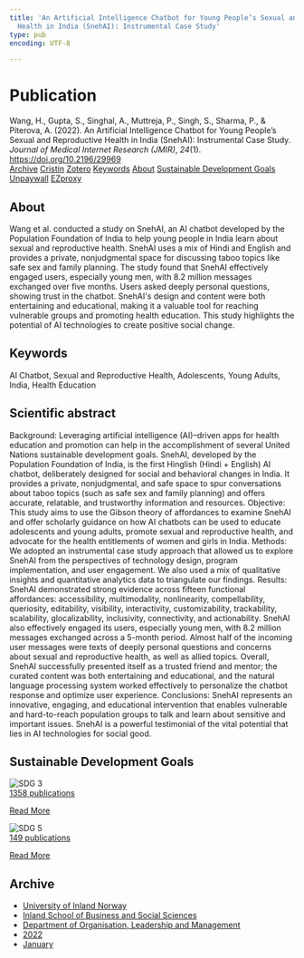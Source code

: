 ```yaml
---
title: 'An Artificial Intelligence Chatbot for Young People’s Sexual and Reproductive
  Health in India (SnehAI): Instrumental Case Study'
type: pub
encoding: UTF-8

---
```

<h1>Publication</h1>
<article id="csl-bib-container-LDG5WZFY" class="csl-bib-container">
  <div class="csl-bib-body"> <div class="csl-entry">Wang, H., Gupta, S., Singhal, A., Muttreja, P., Singh, S., Sharma, P., &#38; Piterova, A. (2022). An Artificial Intelligence Chatbot for Young People’s Sexual and Reproductive Health in India (SnehAI): Instrumental Case Study. <i>Journal of Medical Internet Research (JMIR)</i>, <i>24</i>(1). <a href="https://doi.org/10.2196/29969">https://doi.org/10.2196/29969</a></div> </div>
  <div class="csl-bib-buttons">
    <a href="#taxonomy-article-LDG5WZFY" alt="archive" class="csl-bib-button">Archive</a>
    <a href="https://app.cristin.no/results/show.jsf?id=1992729" alt="Cristin" class="csl-bib-button">Cristin</a>
    <a href="http://zotero.org/groups/5881554/items/LDG5WZFY" alt="Zotero" class="csl-bib-button">Zotero</a>
    <a href="#keywords-article-LDG5WZFY" alt="keywords" class="csl-bib-button">Keywords</a>
    <a href="#about-article-LDG5WZFY" alt="about_pub" class="csl-bib-button">About</a>
    <a href="#sdg-article-LDG5WZFY" alt="sdg" class="csl-bib-button">Sustainable Development Goals</a>
    <a href="https://www.jmir.org/2022/1/e29969/PDF" alt="Unpaywall" class="csl-bib-button">Unpaywall</a>
    <a href="https://www.jmir.org/2022/1/e29969/PDF" alt="EZproxy" class="csl-bib-button">EZproxy</a>
  </div>
  <div id="csl-bib-meta-container-LDG5WZFY"></div>
</article>
<div id="csl-bib-meta-LDG5WZFY" class="csl-bib-meta">
  <article id="about-article-LDG5WZFY" class="about_pub-article">
    <h1>About</h1>
    Wang et al. conducted a study on SnehAI, an AI chatbot developed by the Population Foundation of India to help young people in India learn about sexual and reproductive health. SnehAI uses a mix of Hindi and English and provides a private, nonjudgmental space for discussing taboo topics like safe sex and family planning. The study found that SnehAI effectively engaged users, especially young men, with 8.2 million messages exchanged over five months. Users asked deeply personal questions, showing trust in the chatbot. SnehAI's design and content were both entertaining and educational, making it a valuable tool for reaching vulnerable groups and promoting health education. This study highlights the potential of AI technologies to create positive social change.
  </article>
  <article id="keywords-article-LDG5WZFY" class="keywords-article">
    <h1>Keywords</h1>
    AI Chatbot, Sexual and Reproductive Health, Adolescents, Young Adults, India, Health Education
  </article>
  <article id="abstract-article-LDG5WZFY" class="abstract-article">
    <h1>Scientific abstract</h1>
    Background: Leveraging artificial intelligence (AI)–driven apps for health education and promotion can help in the accomplishment of several United Nations sustainable development goals. SnehAI, developed by the Population Foundation of India, is the first Hinglish (Hindi + English) AI chatbot, deliberately designed for social and behavioral changes in India. It provides a private, nonjudgmental, and safe space to spur conversations about taboo topics (such as safe sex and family planning) and offers accurate, relatable, and trustworthy information and resources. Objective: This study aims to use the Gibson theory of affordances to examine SnehAI and offer scholarly guidance on how AI chatbots can be used to educate adolescents and young adults, promote sexual and reproductive health, and advocate for the health entitlements of women and girls in India. 
Methods: We adopted an instrumental case study approach that allowed us to explore SnehAI from the perspectives of technology design, program implementation, and user engagement. We also used a mix of qualitative insights and quantitative analytics data to triangulate our findings. 
Results: SnehAI demonstrated strong evidence across fifteen functional affordances: accessibility, multimodality, nonlinearity, compellability, queriosity, editability, visibility, interactivity, customizability, trackability, scalability, glocalizability, inclusivity, connectivity, and actionability. SnehAI also effectively engaged its users, especially young men, with 8.2 million messages exchanged across a 5-month period. Almost half of the incoming user messages were texts of deeply personal questions and concerns about sexual and reproductive health, as well as allied topics. Overall, SnehAI successfully presented itself as a trusted friend and mentor; the curated content was both entertaining and educational, and the natural language processing system worked effectively to personalize the chatbot response and optimize user experience. 
Conclusions: SnehAI represents an innovative, engaging, and educational intervention that enables vulnerable and hard-to-reach population groups to talk and learn about sensitive and important issues. SnehAI is a powerful testimonial of the vital potential that lies in AI technologies for social good.
  </article>
  <article id="sdg-article-LDG5WZFY" class="sdg-article">
    <h1>Sustainable Development Goals</h1>
    <div class="sdg-container"><div id="sdg3" class="sdg">
        <img src="{{< params subfolder >}}images/sdg/sdg03_en.png" class="image" alt="SDG 3">
        <div class="sdg-overlay">
          <a href="/en/archive/?key=?sdg=3#archive" class="sdg-publication-count"><span>1358</span> publications</a>
          <p><a href="https://sdgs.un.org/goals/goal3" class="sdg-read-more">Read More</a></p>
        </div>
      </div> <div id="sdg5" class="sdg">
        <img src="{{< params subfolder >}}images/sdg/sdg05_en.png" class="image" alt="SDG 5">
        <div class="sdg-overlay">
          <a href="/en/archive/?key=?sdg=5#archive" class="sdg-publication-count"><span>149</span> publications</a>
          <p><a href="https://sdgs.un.org/goals/goal5" class="sdg-read-more">Read More</a></p>
        </div>
      </div></div>
  </article>
  <article id="taxonomy-article-LDG5WZFY" class="taxonomy-article">
    <h1>Archive</h1>
    <ul>
      <li>
        <a href="/en/archive/?key=3DCRN523">University of Inland Norway</a>
      </li>
      <li>
        <a href="/en/archive/?key=DU8Q9LN9">Inland School of Business and Social Sciences</a>
      </li>
      <li>
        <a href="/en/archive/?key=4LUWR3ZM">Department of Organisation, Leadership and Management</a>
      </li>
      <li>
        <a href="/en/archive/?key=RDNF7EXQ">2022</a>
      </li>
      <li>
        <a href="/en/archive/?key=MRAFNJX4">January</a>
      </li>
    </ul>
  </article>
</div>
